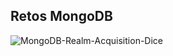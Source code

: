 ## Retos MongoDB

![MongoDB-Realm-Acquisition-Dice](https://user-images.githubusercontent.com/71915068/100273392-4badb180-2f22-11eb-8920-10175cb3b131.png)
